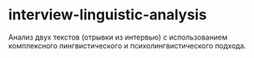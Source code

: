 # interview-linguistic-analysis
Анализ двух текстов (отрывки из интервью) с использованием комплексного лингвистического и психолингвистического подхода.

